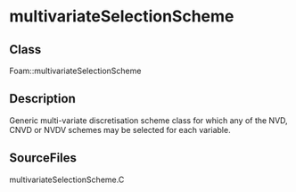 # multivariateSelectionScheme 
## Class
Foam::multivariateSelectionScheme

## Description
Generic multi-variate discretisation scheme class for which any of the
NVD, CNVD or NVDV schemes may be selected for each variable.

## SourceFiles
multivariateSelectionScheme.C

